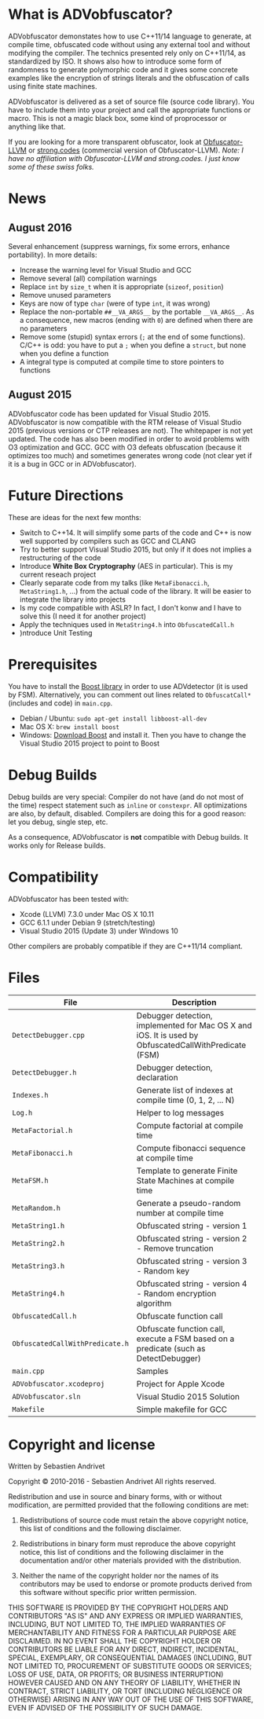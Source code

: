 What is ADVobfuscator?
======================

ADVobfuscator demonstates how to use C++11/14 language to generate, at compile time, obfuscated code without using any external tool and without modifying the compiler. The technics presented rely only on C++11/14, as standardized by ISO. It shows also how to introduce some form of randomness to generate polymorphic code and it gives some concrete examples like the encryption of strings literals and the obfuscation of calls using finite state machines.

ADVobfuscator is delivered as a set of source file (source code library). You have to include them into your project and call the appropriate functions or macro. This is not a magic black box, some kind of proprocessor or anything like that.

If you are looking for a more transparent obfuscator, look at [Obfuscator-LLVM](https://github.com/obfuscator-llvm/obfuscator/wiki) or [strong.codes](https://strong.codes) (commercial version of Obfuscator-LLVM). *Note: I have no affiliation with Obfuscator-LLVM and strong.codes. I just know some of these swiss folks.*


News
====

August 2016
-----------

Several enhancement (suppress warnings, fix some errors, enhance portability). In more details:

- Increase the warning level for Visual Studio and GCC
- Remove several (all) compilation warnings
- Replace `int` by `size_t` when it is appropriate (`sizeof`, `position`)
- Remove unused parameters
- Keys are now of type `char` (were of type `int`, it was wrong)
- Replace the non-portable `##__VA_ARGS__` by the portable `__VA_ARGS__`. As a consequence, new macros (ending with `0`) are defined when there are no parameters
- Remove some (stupid) syntax errors (`;` at the end of some functions). C/C++ is odd: you have to put a `;` when you define a `struct`, but none when you define a function
- A integral type is computed at compile time to store pointers to functions

August 2015
-----------

ADVobfuscator code has been updated for Visual Studio 2015. ADVobfuscator is now compatible with the RTM release of Visual Studio 2015 (previous versions or CTP releases are not). The whitepaper is not yet updated. The code has also been modified in order to avoid problems with O3 optimization and GCC. GCC with O3 defeats obfuscation (because it optimizes too much) and sometimes generates wrong code (not clear yet if it is a bug in GCC or in ADVobfuscator).


Future Directions
=================

These are ideas for the next few months:

- Switch to C++14. It will simplify some parts of the code and C++ is now well supported by compilers such as GCC and CLANG
- Try to better support Visual Studio 2015, but only if it does not implies a restructuring of the code
- Introduce **White Box Cryptography** (AES in particular). This is my current reseach project
- Clearly separate code from my talks (like `MetaFibonacci.h`, `MetaString1.h`, ...) from the actual code of the library. It will be easier to integrate the library into projects
- Is my code compatible with ASLR? In fact, I don't konw and I have to solve this (I need it for another project)
- Apply the techniques used in `MetaString4.h` into `ObfuscatedCall.h`
- )ntroduce Unit Testing


Prerequisites
=============

You have to install the [Boost library](www.boost.org) in order to use ADVdetector (it is used by FSM). Alternatively, you can comment out lines related to `ObfuscatCall*` (includes and code) in `main.cpp`.

- Debian / Ubuntu: `sudo apt-get install libboost-all-dev`
- Mac OS X: `brew install boost`
- Windows: [Download Boost](https://sourceforge.net/projects/boost/files/boost/1.61.0/boost_1_61_0.zip/download) and install it. Then you have to change the Visual Studio 2015 project to point to Boost

Debug Builds
============

Debug builds are very special: Compiler do not have (and do not most of the time) respect statement such as `inline` or `constexpr`. All optimizations are also, by default, disabled. Compilers are doing this for a good reason: let you debug, single step, etc.

As a consequence, ADVobfuscator is **not** compatible with Debug builds. It works only for Release builds.

Compatibility
=============

ADVobfuscator has been tested with:
- Xcode (LLVM) 7.3.0 under Mac OS X 10.11
- GCC 6.1.1 under Debian 9 (stretch/testing)
- Visual Studio 2015 (Update 3) under Windows 10

Other compilers are probably compatible if they are C++11/14 compliant.

Files
=====

| File                            | Description |
| ------------------------------- |-------------|
| `DetectDebugger.cpp`            | Debugger detection, implemented for Mac OS X and iOS. It is used by ObfuscatedCallWithPredicate (FSM) |
| `DetectDebugger.h`              | Debugger detection, declaration |
| `Indexes.h`                     | Generate list of indexes at compile time (0, 1, 2, ... N) |
| `Log.h`                         | Helper to log messages |
| `MetaFactorial.h`               | Compute factorial at compile time |
| `MetaFibonacci.h`               | Compute fibonacci sequence at compile time |
| `MetaFSM.h`                     | Template to generate Finite State Machines at compile time |
| `MetaRandom.h`                  | Generate a pseudo-random number at compile time |
| `MetaString1.h`                 | Obfuscated string - version 1 |
| `MetaString2.h`                 | Obfuscated string - version 2 - Remove truncation |
| `MetaString3.h`                 | Obfuscated string - version 3 - Random key |
| `MetaString4.h`                 | Obfuscated string - version 4 - Random encryption algorithm |
| `ObfuscatedCall.h`              | Obfuscate function call |
| `ObfuscatedCallWithPredicate.h` | Obfuscate function call, execute a FSM based on a predicate (such as DetectDebugger) |
| `main.cpp`                      | Samples |
| `ADVobfuscator.xcodeproj`       | Project for Apple Xcode |
| `ADVobfuscator.sln`             | Visual Studio 2015 Solution |
| `Makefile`                      | Simple makefile for GCC |


Copyright and license
=====================

Written by Sebastien Andrivet

Copyright &copy; 2010-2016 - Sebastien Andrivet
All rights reserved.

Redistribution and use in source and binary forms, with or without modification, are permitted provided that the following conditions are met:

1. Redistributions of source code must retain the above copyright notice, this list of conditions and the following disclaimer.

2. Redistributions in binary form must reproduce the above copyright notice, this list of conditions and the following disclaimer in the documentation and/or other materials provided with the distribution.

3. Neither the name of the copyright holder nor the names of its contributors may be used to endorse or promote products derived from this software without specific prior written permission.

THIS SOFTWARE IS PROVIDED BY THE COPYRIGHT HOLDERS AND CONTRIBUTORS "AS IS" AND ANY EXPRESS OR IMPLIED WARRANTIES, INCLUDING, BUT NOT LIMITED TO, THE IMPLIED WARRANTIES OF MERCHANTABILITY AND FITNESS FOR A PARTICULAR PURPOSE ARE DISCLAIMED. IN NO EVENT SHALL THE COPYRIGHT HOLDER OR CONTRIBUTORS BE LIABLE FOR ANY DIRECT, INDIRECT, INCIDENTAL, SPECIAL, EXEMPLARY, OR CONSEQUENTIAL DAMAGES (INCLUDING, BUT NOT LIMITED TO, PROCUREMENT OF SUBSTITUTE GOODS OR SERVICES; LOSS OF USE, DATA, OR PROFITS; OR BUSINESS INTERRUPTION) HOWEVER CAUSED AND ON ANY THEORY OF LIABILITY, WHETHER IN CONTRACT, STRICT LIABILITY, OR TORT (INCLUDING NEGLIGENCE OR OTHERWISE) ARISING IN ANY WAY OUT OF THE USE OF THIS SOFTWARE, EVEN IF ADVISED OF THE POSSIBILITY OF SUCH DAMAGE.